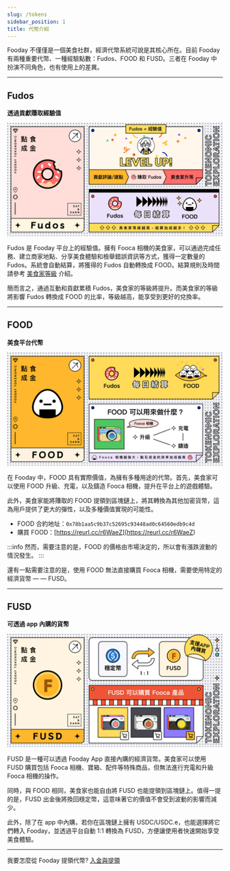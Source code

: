 ```yaml
---
slug: /tokens
sidebar_position: 1
title: 代幣介紹
---
```


Fooday 不僅僅是一個美食社群，經濟代幣系統可說是其核心所在。目前 Fooday 有兩種重要代幣、一種經驗點數：Fudos、FOOD 和 FUSD。三者在 Fooday 中扮演不同角色，也有使用上的差異。

***

## Fudos

**透過貢獻賺取經驗值**

![Fudos](../token_fudos.jpg)

Fudos 是 Fooday 平台上的經驗值。擁有 Fooca 相機的美食家，可以通過完成任務、建立商家地點、分享美食體驗和檢舉錯誤資訊等方式，獲得一定數量的 Fudos。系統會自動結算，將獲得的 Fudos 自動轉換成 FOOD。結算規則及時間請參考 [美食家等級](/foodie-level) 介紹。 

簡而言之，通過互動和貢獻累積 Fudos，美食家的等級將提升。而美食家的等級將影響 Fudos 轉換成 FOOD 的比率，等級越高，能享受到更好的兌換率。

***

## FOOD

**美食平台代幣**

![FOOD](../token_food.jpg)

在 Fooday 中，FOOD 具有實際價值，為擁有多種用途的代幣。首先，美食家可以使用 FOOD 升級、充電，以及鑄造 Fooca 相機，提升在平台上的遊戲體驗。

此外，美食家能將賺取的 FOOD 提領到區塊鏈上，將其轉換為其他加密貨幣，這為用戶提供了更大的彈性，以及多種價值實現的可能性。

* FOOD 合約地址：`0x78b1aa5c9b37c52695c93448ad0c64560edb9c4d`
* 購買 FOOD：[https://reurl.cc/r6WaeZ](<https://reurl.cc/r6WaeZ>)

:::info
然而，需要注意的是，FOOD 的價格由市場決定的，所以會有漲跌波動的情況發生。
:::

還有一點需要注意的是，使用 FOOD 無法直接購買 Fooca 相機，需要使用特定的經濟貨幣 — — FUSD。

***

## FUSD

**可透過 app 內購的貨幣**

![FUSD](../token_fusd.jpg)

FUSD 是一種可以透過 Fooday App 直接內購的經濟貨幣。美食家可以使用 FUSD 購買包括 Fooca 相機、寶箱、配件等特殊商品，但無法進行充電和升級 Fooca 相機的操作。

同時，與 FOOD 相同，美食家也能自由將 FUSD 也能提領到區塊鏈上。值得一提的是，FUSD 出金後將換回穩定幣，這意味著它的價值不會受到波動的影響而減少。

此外，除了在 app 中內購，若你在區塊鏈上擁有 USDC/USDC.e，也能選擇將它們轉入 Fooday，並透過平台自動 1:1 轉換為 FUSD，方便讓使用者快速開始享受美食體驗。

***

我要怎麼從 Fooday 提領代幣? [入金與提領](/deposit-and-withdraw)
